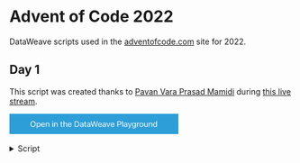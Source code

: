 # Advent of Code 2022

DataWeave scripts used in the [adventofcode.com](https://adventofcode.com/) site for 2022.

## Day 1

This script was created thanks to [Pavan Vara Prasad Mamidi](https://www.linkedin.com/in/pavan-mamidi/) during [this live stream]().

<a href="https://dataweave.mulesoft.com/learn/playground?projectMethod=GHRepo&repo=alexandramartinez%2Fadventofcode-2022&path=scripts%2Fday1"><img width="300" src="/images/dwplayground-button.png"><a>

<details>
  <summary>Script</summary>

  ```dataweave
%dw 2.0
output application/json
---
(payload splitBy "\n\n")
map ((item,index) -> do {
    var newItem = item splitBy "\n"
    ---
    sum(newItem) as Number
})
then max($)
```
</details>